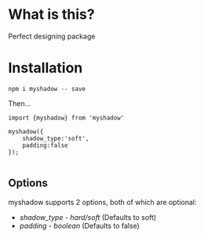 # What is this?

Perfect designing package

# Installation

`npm i myshadow -- save`

Then...

```
import {myshadow} from 'myshadow'

myshadow({
    shadow_type:'soft',
    padding:false
});


```

## Options

myshadow supports 2 options, both of which are optional:

- _shadow_type_ - _hard/soft_ (Defaults to soft)
- _padding_ - _boolean_ (Defaults to false)
